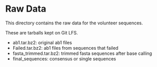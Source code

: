 # Raw Data

This directory contains the raw data for the volunteer sequences.

These are tarballs kept on Git LFS.

* ab1.tar.bz2: original ab1 files
* Failed.tar.bz2: ab1 files from sequences that failed
* fasta_trimmed.tar.bz2: trimmed fasta sequences after base calling
* final_sequences: consensus or single sequences 
